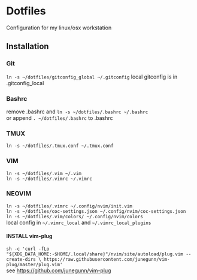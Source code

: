 # Dotfiles
Configuration for my linux/osx workstation

## Installation
### Git
`ln -s ~/dotfiles/gitconfig_global ~/.gitconfig`
local gitconfig is in .gitconfig_local
### Bashrc
remove .bashrc and
`ln -s ~/dotfiles/.bashrc ~/.bashrc`<br/>
or append `. ~/dotfiles/.bashrc` to .bashrc
### TMUX
`ln -s ~/dotfiles/.tmux.conf ~/.tmux.conf`
### VIM
`ln -s ~/dotfiles/.vim ~/.vim`<br/>
`ln -s ~/dotfiles/.vimrc ~/.vimrc`<br/>
### NEOVIM
`ln -s ~/dotfiles/.vimrc ~/.config/nvim/init.vim`<br/>
`ln -s ~/dotfiles/coc-settings.json ~/.config/nvim/coc-settings.json`<br/>
`ln -s ~/dotfiles/.vim/colors/ ~/.config/nvim/colors`<br/>
local config in `~/.vimrc_local` and `~/.vimrc_local_plugins`
#### INSTALL vim-plug
`sh -c 'curl -fLo "${XDG_DATA_HOME:-$HOME/.local/share}"/nvim/site/autoload/plug.vim --create-dirs \
       https://raw.githubusercontent.com/junegunn/vim-plug/master/plug.vim'`<br/>
see https://github.com/junegunn/vim-plug
